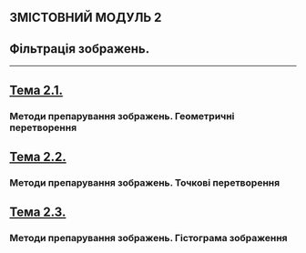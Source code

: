 ## **ЗМІСТОВНИЙ МОДУЛЬ 2**
## **Фільтрація зображень.**
- - -
## [**Тема 2.1.**](20_21_DIP_Modulo_2_1.pdf)
### **Методи препарування зображень. Геометричні перетворення**
## [**Тема 2.2.**](20_21_DIP_Modulo_2_2.pdf)
### **Методи препарування зображень. Точкові перетворення**
## [**Тема 2.3.**](20_21_DIP_Modulo_2_3.pdf)
### **Методи препарування зображень. Гістограма зображення**
